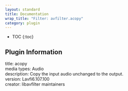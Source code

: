 ```yaml
---
layout: standard
title: Documentation
wrap_title: "Filter: avfilter.acopy"
category: plugin
---
```

* TOC
{:toc}

## Plugin Information

title: acopy  
media types:
Audio  
description: Copy the input audio unchanged to the output.  
version: Lavfi6.107.100  
creator: libavfilter maintainers  
